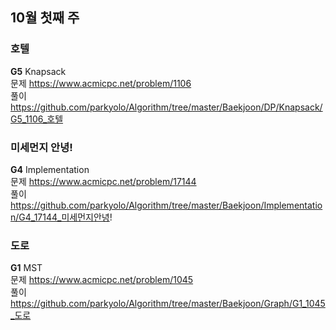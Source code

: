 ## 10월 첫째 주
### 호텔
**G5** Knapsack  
문제 https://www.acmicpc.net/problem/1106  
풀이 https://github.com/parkyolo/Algorithm/tree/master/Baekjoon/DP/Knapsack/G5_1106_호텔  

### 미세먼지 안녕!
**G4** Implementation  
문제 https://www.acmicpc.net/problem/17144  
풀이 https://github.com/parkyolo/Algorithm/tree/master/Baekjoon/Implementation/G4_17144_미세먼지안녕!  

### 도로
**G1** MST  
문제 https://www.acmicpc.net/problem/1045  
풀이 https://github.com/parkyolo/Algorithm/tree/master/Baekjoon/Graph/G1_1045_도로  